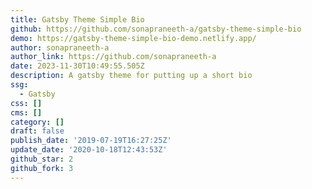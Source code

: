 ```yaml
---
title: Gatsby Theme Simple Bio
github: https://github.com/sonapraneeth-a/gatsby-theme-simple-bio
demo: https://gatsby-theme-simple-bio-demo.netlify.app/
author: sonapraneeth-a
author_link: https://github.com/sonapraneeth-a
date: 2023-11-30T10:49:55.505Z
description: A gatsby theme for putting up a short bio
ssg:
  - Gatsby
css: []
cms: []
category: []
draft: false
publish_date: '2019-07-19T16:27:25Z'
update_date: '2020-10-18T12:43:53Z'
github_star: 2
github_fork: 3
---
```

